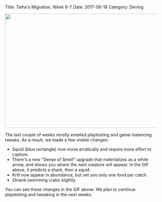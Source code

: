 Title: Talha's Migration, Week 6-7
Date: 2017-08-18
Category: Devlog

<a href="http://i.imgur.com/Xw5LHIs.gif"><img src="http://i.imgur.com/Xw5LHIs.gif" width="672" height="378" /></a>

The last couple of weeks mostly entailed playtesting and game-balancing tweaks. As a result, we made a few visible changes:

- Squid (blue rectangle) now move erratically and require more effort to capture.
- There's a new "Sense of Smell"  upgrade that materializes as a white arrow, and shows you where the next creature will appear. In the GIF above, it predicts a shark, then a squid.
- Krill now appear in abundance, but net you only one food per catch.
- Shrank swimming crabs slightly.

You can see these changes in the GIF above. We plan to continue playtesting and tweaking in the next weeks.